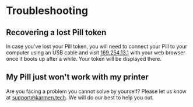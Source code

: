 # Troubleshooting

## Recovering a lost Pill token

In case you've lost your Pill token, you will need to connect your Pill to your
computer using an USB cable and visit [169.254.13.1](http://169.254.13.1) with
your web browser once it boots up after a while. Your token will be displayed there.

## My Pill just won't work with my printer

Are you facing a problem you cannot solve by yourself? Please let us know at
[support@karmen.tech](mailto:support@karmen.tech). We will do our best to help
you out.
